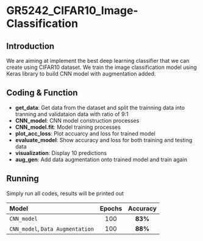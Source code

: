 # GR5242_CIFAR10_Image-Classification
## Introduction

We are aiming at implement the best deep learning classifier that we can create using CIFAR10 dataset. We train the image classification model using Keras library to build CNN model with augmentation added.

## Coding & Function

- **get_data**: Get data from the dataset and split the trainning data into tranning and validataion data with ratio of 9:1 
- **CNN_model**: CNN model construction processes
- **CNN_model.fit**: Model training processes
- **plot_acc_loss**: Plot accuarcy and loss for trained model
- **evaluate_model**: Show accuracy and loss for both training and testing data
- **visualization**: Display 10 predictions
- **aug_gen**: Add data augmentation onto trained model and train again

## Running

Simply run all codes, results will be printed out

  | Model | Epochs   | Accuracy |
  | :--- | :------: | :-------: |
  | `CNN_model` | 100 | **83%** |
  | `CNN_model`, `Data Augmentation` | 100 | **88%** |
    
    
